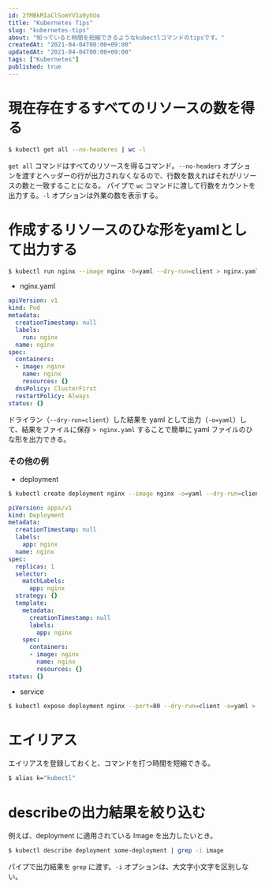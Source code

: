 ```yaml
---
id: 2fMBkMIaClSomYV1a9yhUo
title: "Kubernetes Tips"
slug: "kubernetes-tips"
about: "知っていると時間を短縮できるようなkubectlコマンドのtipsです。"
createdAt: "2021-04-04T00:00+09:00"
updatedAt: "2021-04-04T00:00+09:00"
tags: ["Kubernetes"]
published: true
---
```

# 現在存在するすべてのリソースの数を得る

```sh
$ kubectl get all --no-headeres | wc -l
```

`get all` コマンドはすべてのリソースを得るコマンド。`--no-headers` オプションを渡すとヘッダーの行が出力されなくなるので、行数を数えればそれがリソースの数と一致することになる。
パイプで `wc` コマンドに渡して行数をカウントを出力する。`-l` オプションは外業の数を表示する。

# 作成するリソースのひな形をyamlとして出力する

```sh
$ kubectl run nginx --image nginx -0=yaml --dry-run=client > nginx.yaml
```

- nginx.yaml

```yaml
apiVersion: v1
kind: Pod
metadata:
  creationTimestamp: null
  labels:
    run: nginx
  name: nginx
spec:
  containers:
  - image: nginx
    name: nginx
    resources: {}
  dnsPolicy: ClusterFirst
  restartPolicy: Always
status: {}
```

ドライラン（`--dry-run=client`）した結果を yaml として出力（`-o=yaml`）して、結果をファイルに保存 `> nginx.yaml` することで簡単に yaml ファイルのひな形を出力できる。

### その他の例

- deployment

```sh
$ kubectl create deployment nginx --image nginx -o=yaml --dry-run=client > deployment.yaml
```

```yaml
piVersion: apps/v1
kind: Deployment
metadata:
  creationTimestamp: null
  labels:
    app: nginx
  name: nginx
spec:
  replicas: 1
  selector:
    matchLabels:
      app: nginx
  strategy: {}
  template:
    metadata:
      creationTimestamp: null
      labels:
        app: nginx
    spec:
      containers:
      - image: nginx
        name: nginx
        resources: {}
status: {}
```

- service

```sh
$ kubectl expose deployment nginx --port=80 --dry-run=client -o=yaml > service.yaml
```

# エイリアス

エイリアスを登録しておくと、コマンドを打つ時間を短縮できる。

```sh
$ alias k="kubectl"
```

# describeの出力結果を絞り込む

例えば、deployment に適用されている Image を出力したいとき。

```sh
$ kubectl describe deployment some-deployment | grep -i image
```

パイプで出力結果を `grep` に渡す。`-i` オプションは、大文字小文字を区別しない。

